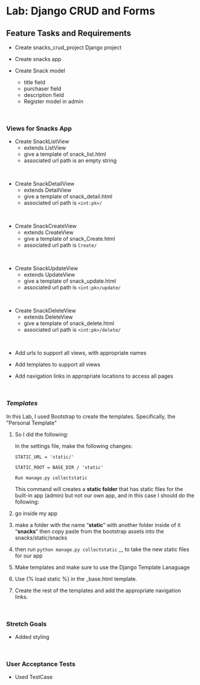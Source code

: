 # **Lab: Django CRUD and Forms**


## **Feature Tasks and Requirements**

- Create snacks_crud_project Django project

- Create snacks app

- Create Snack model
    - title field
    - purchaser field
    - description field
    - Register model in admin
    
<br>

### **Views for Snacks App**


- Create SnackListView
    - extends ListView
    - give a template of snack_list.html
    - associated url path is an empty string

<br>

- Create SnackDetailView
    - extends DetailView
    - give a template of snack_detail.html
    - associated url path is ```<int:pk>/```

<br>

- Create SnackCreateView
    - extends CreateView
    - give a template of snack_Create.html
    - associated url path is ```Create/```

<br>

- Create SnackUpdateView
    - extends UpdateView
    - give a template of snack_update.html
    - associated url path is ```<int:pk>/update/```

<br>

- Create SnackDeleteView
    - extends DeleteView
    - give a template of snack_delete.html
    - associated url path is ```<int:pk>/delete/```

<br>

- Add urls to support all views, with appropriate names

- Add templates to support all views

- Add navigation links in appropriate locations to access all pages



<br>

### ***Templates***

In this Lab, I used Bootstrap to create the templates. Specifically, the "Personal Template"


1. So I did the following:

    In the settings file, make the following changes:

    ```
    STATIC_URL = 'static/'

    STATIC_ROOT = BASE_DIR / 'static'

    Run manage.py collectstatic
    ```

    This command will creates a **static folder** that has static files for the built-in app (admin) but not our own app, and in this case I should do the following:
1. go inside my app
2. make a folder with the name “**static**” with another folder inside of it “**snacks**”
then copy paste from the bootstrap assets into the snacks/static/snacks
3. then run 
```python manage.py collectstatic``` ,,, to take the new static files for our app
4. Make templates and make sure to use the Django Template Lanaguage
5. Use {% load static %} in the _base.html  template.
6. Create the rest of the templates and add the appropriate navigation links.

<br>

### **Stretch Goals**

- Added styling

<br>

### **User Acceptance Tests**

- Used TestCase

<br> 